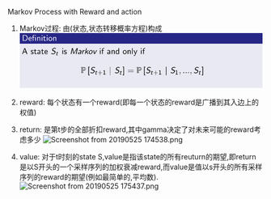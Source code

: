 Markov Process with Reward and action
1. Markov过程: 由(状态,状态转移概率方程)构成
![title](https://raw.githubusercontent.com/HViktorTsoi/gitnote-image/master/gitnote/2019/05/25/1558778944853-1558778944854.png)


2. reward: 每个状态有一个reward(即每一个状态的reward是广播到其入边上的权值)

3. return: 是第t步的全部折扣reward,其中gamma决定了对未来可能的reward考虑多少
![Screenshot from 20190525 174538.png](2)

4. value: 对于t时刻的state S,value是指该state的所有reuturn的期望,即return是以S开头的一个采样序列的加权衰减reward,而value是值以s开头的所有采样序列的reward的期望(例如最简单的,平均数).
![Screenshot from 20190525 175437.png](3)

